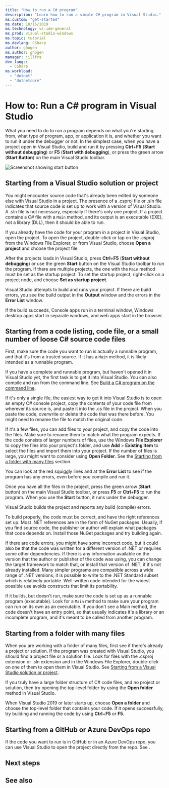 ```yaml
---
title: "How to run a C# program"
description: "Learn how to run a simple C# program in Visual Studio."
ms.custom: "get-started"
ms.date: 10/16/2019
ms.technology: vs-ide-general
ms.prod: visual-studio-windows
ms.topic: tutorial
ms.devlang: CSharp
author: ghogen
ms.author: ghogen
manager: jillfra
dev_langs:
  - CSharp
ms.workload:
  - "dotnet"
  - "dotnetcore"
---
```

# How to: Run a C# program in Visual Studio

What you need to do to run a program depends on what you're starting from, what type of program, app, or application it is, and whether you want to run it under the debugger or not. In the simplest case, when you have a project open in Visual Studio, build and run it by pressing **Ctrl**+**F5** (**Start without debugging**) or **F5** (**Start with debugging**), or press the green arrow (**Start Button**) on the main Visual Studio toolbar.

![Screenshot showing start button](media/run-program/vs-start-button.png)

## Starting from a Visual Studio solution or project

You might encounter source code that's already been edited by someone else with Visual Studio in a project.  The presence of a .csproj file or .sln file indicates that source code is set up to work with a version of Visual Studio. A .sln file is not necessary, especially if there's only one project. If a project contains a C# file with a `Main` method, and its output is an executable (EXE), not a library (DLL), then it should be able to run.

If you already have the code for your program in a project in Visual Studio, open the project. To open the project, double-click or tap on the .csproj from the Windows File Explorer, or from Visual Studio, choose **Open a project** and choose the project file.

After the projects loads in Visual Studio, press **Ctrl**+**F5** (**Start without debugging**) or use the green **Start** button on the Visual Studio toolbar to run the program.  If there are multiple projects, the one with the `Main` method must be set as the startup project.  To set the startup project, right-click on a project node, and choose **Set as startup project**.

Visual Studio attempts to build and runs your project.  If there are build errors, you see the build output in the **Output** window and the errors in the **Error List** window.

If the build succeeds, Console apps run in a terminal window, Windows desktop apps start in separate windows, and web apps start in the browser.

## Starting from a code listing, code file, or a small number of loose C# source code files

First, make sure the code you want to run is actually a runnable program, and that it's from a trusted source. If it has a `Main` method, it is likely intended as a runnable program.

If you have a complete and runnable program, but haven't opened it in Visual Studio yet, the first task is to get it into Visual Studio.  You can also compile and run from the command line. See [Build a C# program on the command line]().

If it's only a single file, the easiest way to get it into Visual Studio is to open an empty C# console project, copy the contents of your code file from wherever its source is, and paste it into the .cs file in the project. When you paste the code, overwrite or delete the code that was there before. You might need to rename the file to match the original code.

If it's a few files, you can add files to your project, and copy the code into the files. Make sure to rename them to match what the program expects.  If the code consists of larger numbers of files, use the Windows **File Explorer** to copy the files into your project's folder, and use **Add** > **Existing Item** to select the files and import them into your project.  If the number of files is large, you might want to consider using **Open Folder**. See the [Starting from a folder with many files](#starting-from-a-folder-with-many-files) section.

You can look at the red squiggly lines and at the **Error List** to see if the program has any errors, even before you compile and run it.

Once you have all the files in the project, press the green arrow (**Start** button) on the main Visual Studio toolbar, or press **F5** or **Ctrl**+**F5** to run the program. When you use the **Start** button, it runs under the debugger.

Visual Studio builds the project and reports any build (compile) errors.

To build properly, the code must be correct, and have the right references set up. Most .NET references are in the form of NuGet packages. Usually, if you find source code, the publisher or author will explain what packages that code depends on.  Install those NuGet packages and try building again.

If there are code errors, you might have some incorrect code, but it could also be that the code was written for a different version of .NET or requires some other dependencies. If there is any information available on the version that the author or publisher of the code was using, you can change the target framework to match that, or install that version of .NET, if it's not already installed.  Many simpler programs are compatible across a wide range of .NET versions; it is possible to write to the .NET Standard subset which is relatively portable. Well-written code intended for the widest possible use avoids constructs that limit its portability.

If it builds, but doesn't run, make sure the code is set up as a runnable program (executable). Look for a `Main` method to make sure your program can run on its own as an executable. If you don't see a Main method, the code doesn't have an entry point, so that usually indicates it's a library or an incomplete program, and it's meant to be called from another program.

## Starting from a folder with many files

When you are working with a folder of many files, first see if there's already a project or solution.  If the program was created with Visual Studio, you should find a project file or a solution file. Look for files with the .csproj extension or .sln extension and in the Windows File Explorer, double-click on one of them to open them in Visual Studio. See [Starting from a Visual Studio solution or project](#starting-from-a-visual-studio-solution-or-project).

If you truly have a large folder structure of C# code files, and no project or solution, then try opening the top-level folder by using the **Open folder** method in Visual Studio.  

When Visual Studio 2019 or later starts up, choose **Open a folder** and choose the top-level folder that contains your code. If it opens successfully, try building and running the code by using **Ctrl**+**F5** or **F5**.

## Starting from a GitHub or Azure DevOps repo

If the code you want to run is in GitHub or in an Azure DevOps repo, you can use Visual Studio to open the project directly from the repo. See []().

## Next steps



## See also
